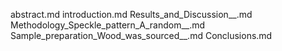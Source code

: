 abstract.md
introduction.md
Results_and_Discussion__.md
Methodology_Speckle_pattern_A_random__.md
Sample_preparation_Wood_was_sourced__.md
Conclusions.md
